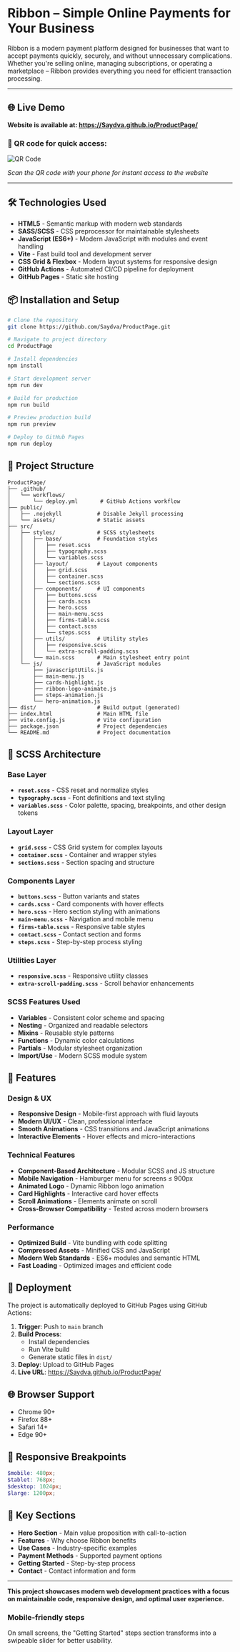 # Ribbon – Simple Online Payments for Your Business

Ribbon is a modern payment platform designed for businesses that want to accept payments quickly, securely, and without unnecessary complications. Whether you're selling online, managing subscriptions, or operating a marketplace – Ribbon provides everything you need for efficient transaction processing.

---

## 🌐 Live Demo

**Website is available at: https://Saydva.github.io/ProductPage/**

### 📱 QR code for quick access:

![QR Code](public/qr-code.png)

_Scan the QR code with your phone for instant access to the website_

---

## 🛠️ Technologies Used

- **HTML5** - Semantic markup with modern web standards
- **SASS/SCSS** - CSS preprocessor for maintainable stylesheets
- **JavaScript (ES6+)** - Modern JavaScript with modules and event handling
- **Vite** - Fast build tool and development server
- **CSS Grid & Flexbox** - Modern layout systems for responsive design
- **GitHub Actions** - Automated CI/CD pipeline for deployment
- **GitHub Pages** - Static site hosting

## 📦 Installation and Setup

```bash
# Clone the repository
git clone https://github.com/Saydva/ProductPage.git

# Navigate to project directory
cd ProductPage

# Install dependencies
npm install

# Start development server
npm run dev

# Build for production
npm run build

# Preview production build
npm run preview

# Deploy to GitHub Pages
npm run deploy
```

## 📁 Project Structure

```
ProductPage/
├── .github/
│   └── workflows/
│       └── deploy.yml       # GitHub Actions workflow
├── public/
│   ├── .nojekyll           # Disable Jekyll processing
│   └── assets/             # Static assets
├── src/
│   ├── styles/             # SCSS stylesheets
│   │   ├── base/           # Foundation styles
│   │   │   ├── reset.scss
│   │   │   ├── typography.scss
│   │   │   └── variables.scss
│   │   ├── layout/         # Layout components
│   │   │   ├── grid.scss
│   │   │   ├── container.scss
│   │   │   └── sections.scss
│   │   ├── components/     # UI components
│   │   │   ├── buttons.scss
│   │   │   ├── cards.scss
│   │   │   ├── hero.scss
│   │   │   ├── main-menu.scss
│   │   │   ├── firms-table.scss
│   │   │   ├── contact.scss
│   │   │   └── steps.scss
│   │   ├── utils/          # Utility styles
│   │   │   ├── responsive.scss
│   │   │   └── extra-scroll-padding.scss
│   │   └── main.scss       # Main stylesheet entry point
│   └── js/                 # JavaScript modules
│       ├── javascriptUtils.js
│       ├── main-menu.js
│       ├── cards-highlight.js
│       ├── ribbon-logo-animate.js
│       ├── steps-animation.js
│       └── hero-animation.js
├── dist/                   # Build output (generated)
├── index.html              # Main HTML file
├── vite.config.js          # Vite configuration
├── package.json            # Project dependencies
└── README.md               # Project documentation
```

## 🎨 SCSS Architecture

### Base Layer

- **`reset.scss`** - CSS reset and normalize styles
- **`typography.scss`** - Font definitions and text styling
- **`variables.scss`** - Color palette, spacing, breakpoints, and other design tokens

### Layout Layer

- **`grid.scss`** - CSS Grid system for complex layouts
- **`container.scss`** - Container and wrapper styles
- **`sections.scss`** - Section spacing and structure

### Components Layer

- **`buttons.scss`** - Button variants and states
- **`cards.scss`** - Card components with hover effects
- **`hero.scss`** - Hero section styling with animations
- **`main-menu.scss`** - Navigation and mobile menu
- **`firms-table.scss`** - Responsive table styles
- **`contact.scss`** - Contact section and forms
- **`steps.scss`** - Step-by-step process styling

### Utilities Layer

- **`responsive.scss`** - Responsive utility classes
- **`extra-scroll-padding.scss`** - Scroll behavior enhancements

### SCSS Features Used

- **Variables** - Consistent color scheme and spacing
- **Nesting** - Organized and readable selectors
- **Mixins** - Reusable style patterns
- **Functions** - Dynamic color calculations
- **Partials** - Modular stylesheet organization
- **Import/Use** - Modern SCSS module system

## 🚀 Features

### Design & UX

- **Responsive Design** - Mobile-first approach with fluid layouts
- **Modern UI/UX** - Clean, professional interface
- **Smooth Animations** - CSS transitions and JavaScript animations
- **Interactive Elements** - Hover effects and micro-interactions

### Technical Features

- **Component-Based Architecture** - Modular SCSS and JS structure
- **Mobile Navigation** - Hamburger menu for screens ≤ 900px
- **Animated Logo** - Dynamic Ribbon logo animation
- **Card Highlights** - Interactive card hover effects
- **Scroll Animations** - Elements animate on scroll
- **Cross-Browser Compatibility** - Tested across modern browsers

### Performance

- **Optimized Build** - Vite bundling with code splitting
- **Compressed Assets** - Minified CSS and JavaScript
- **Modern Web Standards** - ES6+ modules and semantic HTML
- **Fast Loading** - Optimized images and efficient code

## 🚀 Deployment

The project is automatically deployed to GitHub Pages using GitHub Actions:

1. **Trigger**: Push to `main` branch
2. **Build Process**:
   - Install dependencies
   - Run Vite build
   - Generate static files in `dist/`
3. **Deploy**: Upload to GitHub Pages
4. **Live URL**: https://Saydva.github.io/ProductPage/

## 🌐 Browser Support

- Chrome 90+
- Firefox 88+
- Safari 14+
- Edge 90+

## 📱 Responsive Breakpoints

```scss
$mobile: 480px;
$tablet: 768px;
$desktop: 1024px;
$large: 1200px;
```

## 🎯 Key Sections

- **Hero Section** - Main value proposition with call-to-action
- **Features** - Why choose Ribbon benefits
- **Use Cases** - Industry-specific examples
- **Payment Methods** - Supported payment options
- **Getting Started** - Step-by-step process
- **Contact** - Contact information and form

---

**This project showcases modern web development practices with a focus on maintainable code, responsive design, and optimal user experience.**

### Mobile-friendly steps

On small screens, the "Getting Started" steps section transforms into a swipeable slider for better usability.
